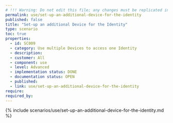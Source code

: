 ```yaml
---
# !!! Warning: Do not edit this file; any changes must be replicated in Excel !!!
permalink: use/set-up-an-additional-device-for-the-identity
published: false
title: "Set-up an additional Device for the Identity"
type: scenario
toc: true
properties:
  - id: SC009
  - category: Use multiple Devices to access one Identity
  - description:
  - customer: All
  - component: use
  - level: Advanced
  - implementation status: DONE
  - documentation status: OPEN
  - published:
  - link: use/set-up-an-additional-device-for-the-identity
require:
required_by:
---
```


{% include scenarios/use/set-up-an-additional-device-for-the-identity.md %}
